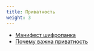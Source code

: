 ```yaml
---
title: Приватность
weight: 3
---
```


- [Манифест шифропанка](privacy/cypherpunk-manifesto)
- [Почему важна приватность](privacy/why-privacy-matters)